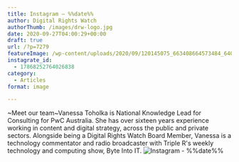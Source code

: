 ```yaml
---
title: Instagram – %%date%%
author: Digital Rights Watch
authorThumb: /images/drw-logo.jpg
date: 2020-09-27T04:00:29+00:00
draft: true
url: /?p=7279
featureImage: /wp-content/uploads/2020/09/120145075_663408664573484_6406034234404677600_n.jpg
instagrate_id:
  - 17868252764026838
category:
  - Articles
format: image

---
```

~Meet our team~Vanessa Toholka is National Knowledge Lead for Consulting for PwC Australia. She has over sixteen years experience working in content and digital strategy, across the public and private sectors. Alongside being a Digital Rights Watch Board Member, Vanessa is a technology commentator and radio broadcaster with Triple R's weekly technology and computing show, Byte Into IT.
<img decoding="async" src="/wp-content/uploads/2020/09/120145075_663408664573484_6406034234404677600_n.jpg" alt="Instagram - %%date%%" />
